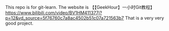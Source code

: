 This repo is for git-learn.
The website is 【【GeekHour】一小时Git教程】https://www.bilibili.com/video/BV1HM411377j?p=12&vd_source=5f76760c7a8ac4502b51c07a721563b7
That is a very very good project.
